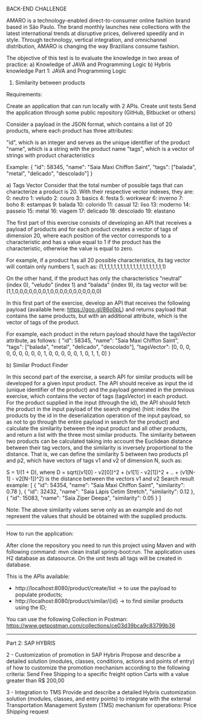 
BACK-END CHALLENGE


AMARO is a technology-enabled direct-to-consumer online fashion brand based in São Paulo. The brand monthly launches new collections with the latest international trends at disruptive prices, delivered speedily and in style. Through technology, vertical integration, and omnichannel distribution, AMARO is changing the way Brazilians consume fashion.

The objective of this test is to evaluate the knowledge in two areas of practice:
	a) Knowledge of JAVA and Programming Logic
	b) Hybris knowledge
Part 1: JAVA and Programming Logic

1) Similarity between products

Requirements:

Create an application that can run locally with 2 APIs.
Create unit tests
Send the application through some public repository (GitHub, Bitbucket or others)


Consider a payload in the JSON format, which contains a list of 20 products, where each product has three attributes:


"id", which is an integer and serves as the unique identifier of the product
"name", which is a string with the product name
"tags", which is a vector of strings with product characteristics


Example:
{
	"id": 58345,
	"name": "Saia Maxi Chiffon Saint",
	"tags": ["balada", "metal", "delicado", "descolado"]
}

a) Tags Vector
Consider that the total number of possible tags that can characterize a product is 20.
With their respective vector indexes, they are:
0: neutro
1: veludo
2: couro
3: basics
4: festa
5: workwear
6: inverno
7: boho
8: estampas
9: balada
10: colorido
11: casual
12: liso
13: moderno
14: passeio
15: metal
16: viagem
17: delicado
18: descolado
19: elastano

The first part of this exercise consists of developing an API that receives a payload of products and for each product creates a vector of tags of dimension 20, where each position of the vector corresponds to a characteristic and has a value equal to 1 if the product has the characteristic, otherwise the value is equal to zero.

For example, if a product has all 20 possible characteristics, its tag vector will contain only numbers 1, such as:
(1,1,1,1,1,1,1,1,1,1,1,1,1,1,1,1,1,1,1,1)

On the other hand, if the product has only the characteristics "neutral" (index 0), "veludo" (index 1) and "balada" (index 9), its tag vector will be:
(1,1,0,0,0,0,0,0,0,1,0,0,0,0,0,0,0,0,0,0,0)

In this first part of the exercise, develop an API that receives the following payload (available here: https://goo.gl/86o0pL) and returns payload that contains the same products, but with an additional attribute, which is the vector of tags of the product.

For example, each product in the return payload should have the tagsVector attribute, as follows:
{
	"id": 58345,
	"name": "Saia Maxi Chiffon Saint",
	"tags": ["balada", "metal", "delicado", "descolado"],
	"tagsVector": [0, 0, 0, 0, 0, 0, 0, 0, 0, 1, 0, 0, 0, 0, 0, 1, 0, 1, 1, 0]
}



b) Similar Product Finder

In this second part of the exercise, a search API for similar products will be developed for a given input product. The API should receive as input the id (unique identifier of the product) and the payload generated in the previous exercise, which contains the vector of tags (tagsVector) in each product.
For the product supplied in the input (through the id), the API should fetch the product in the input payload of the search engine) (hint: index the products by the id in the deserialization operation of the input payload, so as not to go through the entire payload in search for the product) and calculate the similarity between the input product and all other products, and return a list with the three most similar products.
The similarity between two products can be calculated taking into account the Euclidean distance between their tag vectors, and the similarity is inversely proportional to the distance.
That is, we can define the similarity S between two products p1 and p2, which have vectors of tags v1 and v2 of dimension N, such as:

S = 1/(1 + D), where 
D = sqrt((v1[0] - v2[0])^2 + (v1[1] - v2[1])^2 + .. + (v1[N-1] - v2[N-1])^2) is the distance between the vectors  v1 and v2
Search result example:
[
	{
		"id": 54354,
		"name": "Saia Maxi Chiffon Saint",
		"similarity": 0.78
	},
	{
		"id": 32432,
		"name": "Saia Lápis Cetim Stretch",
		"similarity": 0.12
	},
	{
		"id": 15083,
		"name": "Saia Zíper Deepa",
		"similarity": 0.05
	}
]

Note: The above similarity values serve only as an example and do not represent the values that should be obtained with the supplied products.
**********************************************************************************************************************************************************
How to run the application:

After clone the repository you need to run this project using Maven and with following command: mvn clean install spring-boot:run.
The application uses H2 database as datasource.
On the unit tests all tags will be created in database.

This is the APIs available:
- http://localhost:8080/product/create/list -> to use the payload to populate products;
- http://localhost:8080/product/similar/{id} -> to find similar products using the ID;

You can use the following Collection in Postman: https://www.getpostman.com/collections/ce03d39bca9c83799b36

**********************************************************************************************************************************************************

Part 2: SAP HYBRIS

2 - Customization of promotion in SAP Hybris
Propose and describe a detailed solution (modules, classes, conditions, actions and points of entry) of how to customize the promotion mechanism according to the following criteria:
Send Free Shipping to a specific freight option
Carts with a value greater than R$ 200,00

3 - Integration to TMS
Provide and describe a detailed Hybris customization solution (modules, classes, and entry points) to integrate with the external Transportation Management System (TMS) mechanism for operations:
Price
Shipping request
